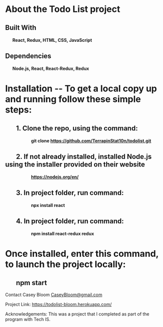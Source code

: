 # About the Todo List project

## Built With
#### &nbsp;&nbsp;&nbsp;&nbsp;&nbsp;&nbsp; React, Redux, HTML, CSS, JavaScript 

## Dependencies
#### &nbsp;&nbsp;&nbsp;&nbsp;&nbsp;&nbsp; Node.js, React, React-Redux, Redux

# Installation -- To get a local copy up and running follow these simple steps:

## &nbsp;&nbsp;&nbsp;&nbsp;&nbsp;&nbsp; 1. Clone the repo, using the command:
#### &nbsp;&nbsp;&nbsp;&nbsp;&nbsp;&nbsp;&nbsp;&nbsp;&nbsp;&nbsp;&nbsp;&nbsp;&nbsp;&nbsp;&nbsp;&nbsp;&nbsp;&nbsp;&nbsp;&nbsp;&nbsp;&nbsp;&nbsp;&nbsp; git clone https://github.com/TerrapinStat10n/todolist.git

## &nbsp;&nbsp;&nbsp;&nbsp;&nbsp;&nbsp; 2. If not already installed, installed Node.js using the installer provided on their website
#### &nbsp;&nbsp;&nbsp;&nbsp;&nbsp;&nbsp;&nbsp;&nbsp;&nbsp;&nbsp;&nbsp;&nbsp;&nbsp;&nbsp;&nbsp;&nbsp;&nbsp;&nbsp;&nbsp;&nbsp;&nbsp;&nbsp;&nbsp;&nbsp; https://nodejs.org/en/

## &nbsp;&nbsp;&nbsp;&nbsp;&nbsp;&nbsp; 3. In project folder, run command: 
#### &nbsp;&nbsp;&nbsp;&nbsp;&nbsp;&nbsp;&nbsp;&nbsp;&nbsp;&nbsp;&nbsp;&nbsp;&nbsp;&nbsp;&nbsp;&nbsp;&nbsp;&nbsp;&nbsp;&nbsp;&nbsp;&nbsp;&nbsp;&nbsp; npx install react

## &nbsp;&nbsp;&nbsp;&nbsp;&nbsp;&nbsp; 4. In project folder, run command:
#### &nbsp;&nbsp;&nbsp;&nbsp;&nbsp;&nbsp;&nbsp;&nbsp;&nbsp;&nbsp;&nbsp;&nbsp;&nbsp;&nbsp;&nbsp;&nbsp;&nbsp;&nbsp;&nbsp;&nbsp;&nbsp;&nbsp;&nbsp;&nbsp; npm install react-redux redux

# Once installed, enter this command, to launch the project locally:
## &nbsp;&nbsp;&nbsp;&nbsp;&nbsp;&nbsp; npm start

Contact
Casey Bloom
CaseyBloom@gmail.com

Project Link: https://todolist-bloom.herokuapp.com/

Acknowledgements:
This was a project that I completed as part of the program with Tech IS.
